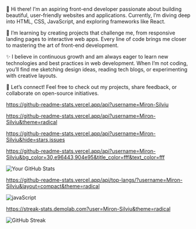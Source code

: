 
👋 Hi there! I’m an aspiring front-end developer passionate about building beautiful, user-friendly websites and applications. Currently, I’m diving deep into HTML, CSS, JavaScript, and exploring frameworks like React.

🌱 I’m learning by creating projects that challenge me, from responsive landing pages to interactive web apps. Every line of code brings me closer to mastering the art of front-end development.

✨ I believe in continuous growth and am always eager to learn new technologies and best practices in web development. When I’m not coding, you’ll find me sketching design ideas, reading tech blogs, or experimenting with creative layouts.

🚀 Let’s connect! Feel free to check out my projects, share feedback, or collaborate on open-source initiatives.



 https://github-readme-stats.vercel.app/api?username=Miron-Silviu


 https://github-readme-stats.vercel.app/api?username=Miron-Silviu&theme=radical


 https://github-readme-stats.vercel.app/api?username=Miron-Silviu&hide=stars,issues

https://github-readme-stats.vercel.app/api?username=Miron-Silviu&bg_color=30,e96443,904e95&title_color=fff&text_color=fff


![Your GitHub Stats](https://github-readme-stats.vercel.app/api?username=Miron-silviu&theme=radical)


https://github-readme-stats.vercel.app/api/top-langs/?username=Miron-Silviu&layout=compact&theme=radical


![javaScript](https://github-readme-stats.vercel.app/api/top-langs/?username=Miron-Silviu&layout=compact&theme=radical)


https://streak-stats.demolab.com?user=Miron-Silviu&theme=radical


![GitHub Streak](https://streak-stats.demolab.com?user=Miron-Silviu&theme=radical)
<!--
**Miron-Silviu/Miron-Silviu** is a ✨ _special_ ✨ repository because its `README.md` (this file) appears on your GitHub profile.

Here are some ideas to get you started:

